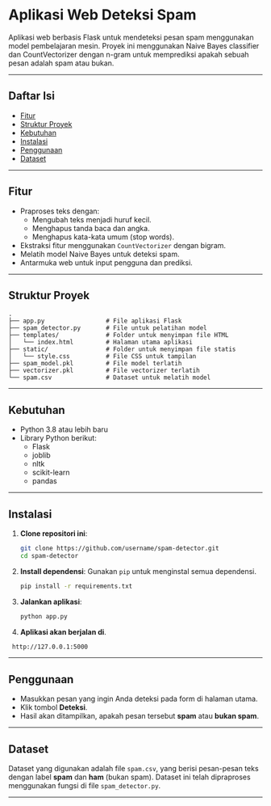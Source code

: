 # Aplikasi Web Deteksi Spam

Aplikasi web berbasis Flask untuk mendeteksi pesan spam menggunakan model pembelajaran mesin. Proyek ini menggunakan Naive Bayes classifier dan CountVectorizer dengan n-gram untuk memprediksi apakah sebuah pesan adalah spam atau bukan.

---

## Daftar Isi
- [Fitur](#fitur)
- [Struktur Proyek](#struktur-proyek)
- [Kebutuhan](#kebutuhan)
- [Instalasi](#instalasi)
- [Penggunaan](#penggunaan)
- [Dataset](#dataset)

---

## Fitur
- Praproses teks dengan:
  - Mengubah teks menjadi huruf kecil.
  - Menghapus tanda baca dan angka.
  - Menghapus kata-kata umum (stop words).
- Ekstraksi fitur menggunakan `CountVectorizer` dengan bigram.
- Melatih model Naive Bayes untuk deteksi spam.
- Antarmuka web untuk input pengguna dan prediksi.

---

## Struktur Proyek
```plaintext
.
├── app.py                 # File aplikasi Flask
├── spam_detector.py       # File untuk pelatihan model
├── templates/             # Folder untuk menyimpan file HTML
│   └── index.html         # Halaman utama aplikasi
├── static/                # Folder untuk menyimpan file statis
│   └── style.css          # File CSS untuk tampilan
├── spam_model.pkl         # File model terlatih
├── vectorizer.pkl         # File vectorizer terlatih
└── spam.csv               # Dataset untuk melatih model
```

---

## Kebutuhan
- Python 3.8 atau lebih baru
- Library Python berikut:
  - Flask
  - joblib
  - nltk
  - scikit-learn
  - pandas

---

## Instalasi
1. **Clone repositori ini**:
   ```bash
   git clone https://github.com/username/spam-detector.git
   cd spam-detector
   ```

2. **Install dependensi**:
   Gunakan `pip` untuk menginstal semua dependensi.
   ```bash
   pip install -r requirements.txt
   ```

3. **Jalankan aplikasi**:
   ```bash
   python app.py
   ```

4. **Aplikasi akan berjalan di**.
```bash
 http://127.0.0.1:5000
   ```

---

## Penggunaan
- Masukkan pesan yang ingin Anda deteksi pada form di halaman utama.
- Klik tombol **Deteksi**.
- Hasil akan ditampilkan, apakah pesan tersebut **spam** atau **bukan spam**.

---

## Dataset
Dataset yang digunakan adalah file `spam.csv`, yang berisi pesan-pesan teks dengan label **spam** dan **ham** (bukan spam). Dataset ini telah dipraproses menggunakan fungsi di file `spam_detector.py`.

---

